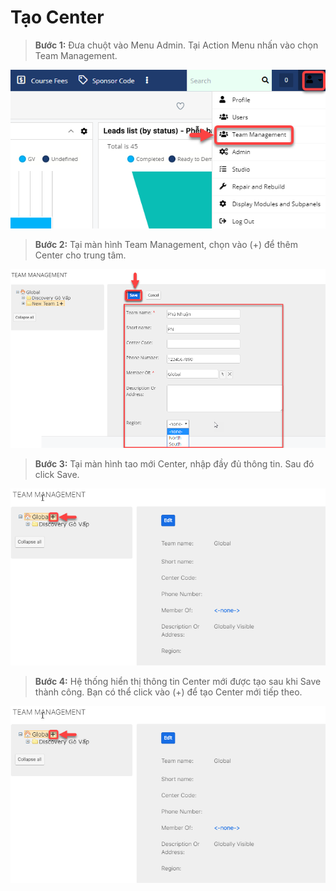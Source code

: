 # Tạo Center

> **Bước 1:** Đưa chuột vào Menu Admin. Tại Action Menu nhấn vào chọn Team Management.

![](../../.gitbook/assets/center1.png)

> **Bước 2:** Tại màn hình Team Management, chọn vào (+) để thêm Center cho trung tâm.

![](../../.gitbook/assets/center2.png)

> **Bước 3:** Tại màn hình tao mới Center, nhập đầy đủ thông tin. Sau đó click Save.

![](../../.gitbook/assets/center3.png)

> **Bước 4:** Hệ thống hiển thị thông tin Center mới được tạo sau khi Save thành công. Bạn có thể click vào (+) để tạo Center mới tiếp theo.

![](../../.gitbook/assets/center4.png)
